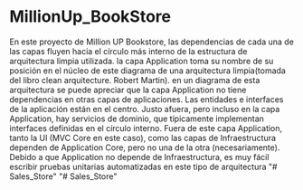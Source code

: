 # MillionUp_BookStore
En este proyecto de Million UP Bookstore, las dependencias de cada una de las capas fluyen hacia el círculo más interno de la estructura de arquitectura limpia utilizada. la capa Application toma su nombre de su posición en el núcleo de este diagrama de una arquitectura limpia(tomada del libro clean arquitecture. Robert Martin). en un diagrama de esta arquitectura se puede apreciar que la capa Application no tiene dependencias en otras capas de aplicaciones. Las entidades e interfaces de la aplicación están en el centro. Justo afuera, pero incluso en la capa Application, hay servicios de dominio, que típicamente implementan interfaces definidas en el círculo interno. Fuera de este capa Application, tanto la UI (MVC Core en este caso), como las capas de Infraestructura dependen de Application Core, pero no una de la otra (necesariamente). Debido a que Application no depende de Infraestructura, es muy fácil escribir pruebas unitarias automatizadas en este tipo de arquitectura
"# Sales_Store" 
"# Sales_Store" 
